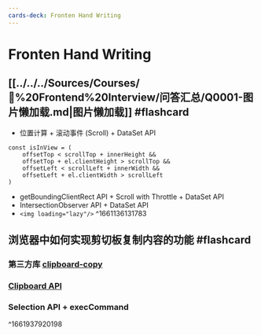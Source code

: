```yaml
---
cards-deck: Fronten Hand Writing
---
```

# Fronten Hand Writing

## [[../../../Sources/Courses/🗿%20Frontend%20Interview/问答汇总/Q0001-图片懒加载.md|图片懒加载]] #flashcard
- 位置计算 + 滚动事件 (Scroll) + DataSet API
```
const isInView = (
	offsetTop < scrollTop + innerHeight &&
	offsetTop + el.clientHeight > scrollTop &&
	offsetLeft < scrollLeft + innerWidth &&
	offsetLeft + el.clientWidth > scrollLeft
)
```
- getBoundingClientRect API + Scroll with Throttle + DataSet API
- IntersectionObserver API + DataSet API
- `<img loading="lazy"/>`
^1661136131783

## 浏览器中如何实现剪切板复制内容的功能 #flashcard 
### 第三方库 [clipboard-copy](https://github.com/feross/clipboard-copy/blob/master/index.js) 
### [Clipboard API](https://developer.mozilla.org/zh-CN/docs/Web/API/Clipboard_API) 
### Selection API + execCommand
^1661937920198

